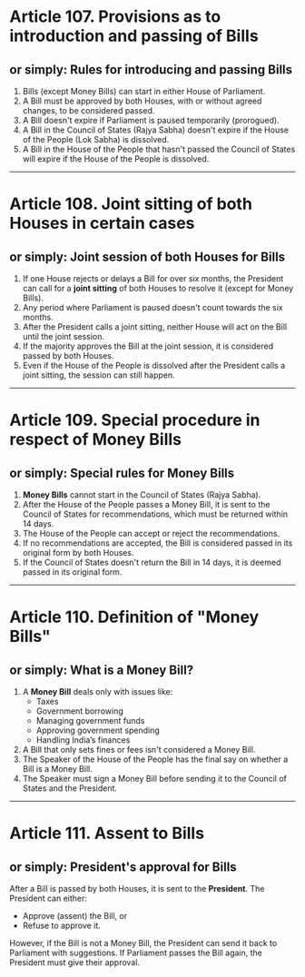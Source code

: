 # Article 107. Provisions as to introduction and passing of Bills
## or simply: Rules for introducing and passing Bills

1. Bills (except Money Bills) can start in either House of Parliament.
2. A Bill must be approved by both Houses, with or without agreed changes, to be considered passed.
3. A Bill doesn't expire if Parliament is paused temporarily (prorogued).
4. A Bill in the Council of States (Rajya Sabha) doesn't expire if the House of the People (Lok Sabha) is dissolved.
5. A Bill in the House of the People that hasn't passed the Council of States will expire if the House of the People is dissolved.

---

# Article 108. Joint sitting of both Houses in certain cases
## or simply: Joint session of both Houses for Bills

1. If one House rejects or delays a Bill for over six months, the President can call for a **joint sitting** of both Houses to resolve it (except for Money Bills).
2. Any period where Parliament is paused doesn't count towards the six months.
3. After the President calls a joint sitting, neither House will act on the Bill until the joint session.
4. If the majority approves the Bill at the joint session, it is considered passed by both Houses.
5. Even if the House of the People is dissolved after the President calls a joint sitting, the session can still happen.

---

# Article 109. Special procedure in respect of Money Bills
## or simply: Special rules for Money Bills

1. **Money Bills** cannot start in the Council of States (Rajya Sabha).
2. After the House of the People passes a Money Bill, it is sent to the Council of States for recommendations, which must be returned within 14 days.
3. The House of the People can accept or reject the recommendations.
4. If no recommendations are accepted, the Bill is considered passed in its original form by both Houses.
5. If the Council of States doesn't return the Bill in 14 days, it is deemed passed in its original form.

---

# Article 110. Definition of "Money Bills"
## or simply: What is a Money Bill?

1. A **Money Bill** deals only with issues like:
   - Taxes
   - Government borrowing
   - Managing government funds
   - Approving government spending
   - Handling India’s finances
2. A Bill that only sets fines or fees isn't considered a Money Bill.
3. The Speaker of the House of the People has the final say on whether a Bill is a Money Bill.
4. The Speaker must sign a Money Bill before sending it to the Council of States and the President.

---

# Article 111. Assent to Bills
## or simply: President's approval for Bills

After a Bill is passed by both Houses, it is sent to the **President**. The President can either:
- Approve (assent) the Bill, or
- Refuse to approve it.

However, if the Bill is not a Money Bill, the President can send it back to Parliament with suggestions. If Parliament passes the Bill again, the President must give their approval.
